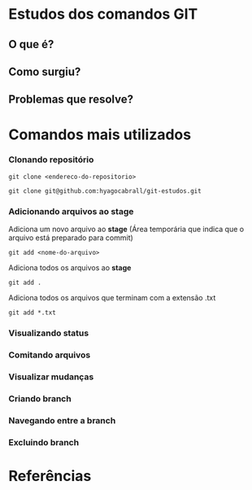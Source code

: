 # Estudos dos comandos GIT

## O que é?


## Como surgiu?


## Problemas que resolve?


# Comandos mais utilizados

### Clonando repositório
```
git clone <endereco-do-repositorio>

git clone git@github.com:hyagocabrall/git-estudos.git
```

### Adicionando arquivos ao stage

Adiciona um novo arquivo ao **stage** (Área temporária que indica que o arquivo está preparado para commit)

```
git add <nome-do-arquivo>
```

Adiciona todos os arquivos ao **stage**

```
git add .
```

Adiciona todos os arquivos que terminam com a extensão .txt

```
git add *.txt
```

### Visualizando status 


### Comitando arquivos 


### Visualizar mudanças


### Criando branch


### Navegando entre a branch


### Excluindo branch


# Referências


